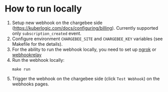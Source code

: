 # How to run locally

1. Setup new webhook on the chargebee side (https://kuberlogic.com/docs/configuring/billing). Currently supported only `subscription_created` event.
2. Configure environment `CHARGEBEE_SITE` and `CHARGEBEE_KEY` variables (see Makefile for the details).
3. For the ability to run the webhook locally, you need to set up [ngrok](https://ngrok.com/download) or [webhookrelay](https://webhookrelay.com/v1/examples/receiving-webhooks-on-localhost.html)
4. Run the webhook locally: 
    ```shell
    make run
    ```
5. Trigger the webhook on the chargebee side (click `Test Webhook`) on the webhooks pages.